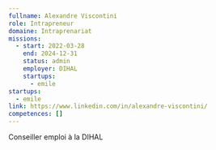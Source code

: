 ```yaml
---
fullname: Alexandre Viscontini
role: Intrapreneur
domaine: Intraprenariat
missions:
  - start: 2022-03-28
    end: 2024-12-31
    status: admin
    employer: DIHAL
    startups:
      - emile
startups:
  - emile
link: https://www.linkedin.com/in/alexandre-viscontini/
competences: []
---
```

Conseiller emploi à la DIHAL